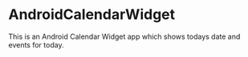 # AndroidCalendarWidget
This is an Android Calendar Widget app which shows todays date and events for today.
